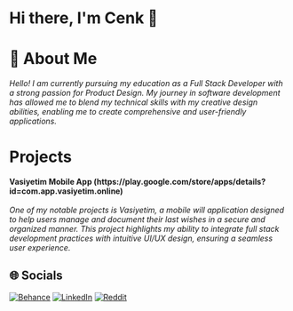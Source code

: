 <h1> Hi there, I'm Cenk 👋
</h1>
<h1>💫 About Me </h1>
<i>Hello! I am currently pursuing my education as a Full Stack Developer with a strong passion for Product Design. My journey in software development has allowed me to blend my technical skills with my creative design abilities, enabling me to create comprehensive and user-friendly applications.</i>
<br><h1><b>Projects</b><br></h1><b>Vasiyetim Mobile App (https://play.google.com/store/apps/details?id=com.app.vasiyetim.online) </b><br><i><br>One of my notable projects is Vasiyetim, a mobile will application designed to help users manage and document their last wishes in a secure and organized manner. This project highlights my ability to integrate full stack development practices with intuitive UI/UX design, ensuring a seamless user experience.</i></br>

## 🌐 Socials
[![Behance](https://img.shields.io/badge/Behance-1769ff?logo=behance&logoColor=white)](https://behance.net/cenkyelok1) [![LinkedIn](https://img.shields.io/badge/LinkedIn-%230077B5.svg?logo=linkedin&logoColor=white)](https://linkedin.com/in/cenkyelok) [![Reddit](https://img.shields.io/badge/Reddit-%23FF4500.svg?logo=Reddit&logoColor=white)](https://reddit.com/user/skyfrygg) 

